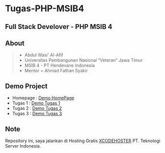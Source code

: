 # Tugas-PHP-MSIB4

## Full Stack Develover - PHP MSIB 4

## About

> - Abdul Wasi' Al-Afif
> - Universitas Pembangunan Nasional “Veteran” Jawa Timur
> - MSIB 4 - PT Hendevane Indonesia
> - Mentor = Ahmad Fathan Syakir

## Demo Project

- Homepage : <a href="https://wasi.nasihosting.com/">Demo HomePage</a>
- Tugas 1 : <a href="https://wasi.nasihosting.com/TugasPHP1/">Demo Tugas 1</a>
- Tugas 2 : <a href="https://wasi.nasihosting.com/TugasPHP2/">Demo Tugas 2</a>
- Tugas 3 : <a href="https://wasi.nasihosting.com/TugasPHP3/">Demo Tugas 3</a>

## Note

Repository ini, saya jalankan di Hosting Gratis <a href="https://xcodehoster.com/">XCODEHOSTER</a> PT. Teknologi Server Indonesia.
